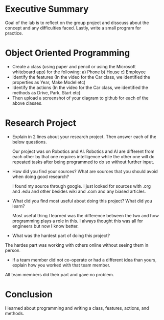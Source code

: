 # Executive Summary
Goal of the lab is to reflect on the group project and disscuss about the concept and any difficulties faced. Lastly, write a small program for practice. 

# Object Oriented Programming
* Create a class (using paper and pencil or using the Microsoft whiteboard app) for the following:
a) Phone
b) House
c) Employee
* Identify the features (In the video for the Car class, we identified the properties as Year, Make Model etc)
* Identify the actions (In the video for the Car class, we identified the methods as Drive, Park, Start etc)
* Then upload a screenshot of your diagram to github for each of the above classes.

# Research Project
* Explain in 2 lines about your research project. Then answer each of the below questions.

  Our project was on Robotics and AI. Robotics and AI are different from each other by that one requires intelligence while the other one will do repeated tasks after being programmed to do so without further input. 
* How did you find your sources? What are sources that you should avoid when doing good research?

  I found my source through google. I just looked for sources with .org and .edu and other besides wiki and .com and any biased articles. 
* What did you find most useful about doing this project? What did you learn?

  Most useful thing I learned was the difference between the two and how programming plays a role in this. I always thought this was all for engineers but now I know better. 
* What was the hardest part of doing this project?

The hardes part was working with others online without seeing them in person. 
* If a team member did not co-operate or had a different idea than yours, explain how you worked with that team member.

All team members did their part and gave no problem. 

# Conclusion
I learned about programming and writing a class, features, actions, and methods. 
